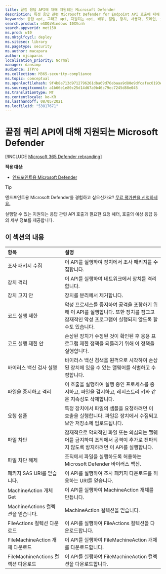 ```yaml
---
title: 끝점 응답 API에 대해 지원되는 Microsoft Defender
description: 특정 응답 관련 Microsoft Defender for Endpoint API 호출에 대해 자세히 알아보습니다.
keywords: 응답 api, 그래프 api, 지원되는 api, 배우, 알림, 장치, 사용자, 도메인, ip, 파일
search.product: eADQiWindows 10XVcnh
search.appverid: met150
ms.prod: w10
ms.mktglfcycl: deploy
ms.sitesec: library
ms.pagetype: security
ms.author: macapara
author: mjcaparas
localization_priority: Normal
manager: dansimp
audience: ITPro
ms.collection: M365-security-compliance
ms.topic: conceptual
ms.openlocfilehash: 9f4b8e713d9712796261dba69d76ebaaa9d80e9dfcafec0193e2e6b81cc8b563
ms.sourcegitcommit: a1b66e1e80c25d14d67a9b46c79ec7245d88e045
ms.translationtype: MT
ms.contentlocale: ko-KR
ms.lasthandoff: 08/05/2021
ms.locfileid: "53817671"
---
```

# <a name="supported-microsoft-defender-for-endpoint-query-apis"></a>끝점 쿼리 API에 대해 지원되는 Microsoft Defender 

[!INCLUDE [Microsoft 365 Defender rebranding](../../includes/microsoft-defender.md)]


**적용 대상:**
- [엔드포인트용 Microsoft Defender](https://go.microsoft.com/fwlink/p/?linkid=2154037)

> [!TIP]
> 엔드포인트용 Microsoft Defender를 경험하고 싶으신가요? [무료 평가판을 신청하세요.](https://signup.microsoft.com/create-account/signup?products=7f379fee-c4f9-4278-b0a1-e4c8c2fcdf7e&ru=https://aka.ms/MDEp2OpenTrial?ocid=docs-wdatp-supported-response-apis-abovefoldlink)

실행할 수 있는 지원되는 응답 관련 API 호출과 필요한 요청 헤더, 호출의 예상 응답 등의 세부 정보를 제공합니다.

## <a name="in-this-section"></a>이 섹션의 내용
항목 | 설명
:---|:---
조사 패키지 수집 | 이 API를 실행하여 장치에서 조사 패키지를 수집합니다.
장치 격리 | 이 API를 실행하여 네트워크에서 장치를 격리합니다.
장치 고지 안 | 장치를 분리에서 제거합니다. 
코드 실행 제한 | 악성 프로세스를 중지하여 공격을 포함하기 위해 이 API를 실행합니다. 또한 장치를 잠그고 잠재적인 악성 프로그램이 실행되지 않도록 할 수도 있습니다.
코드 실행 제한 안 | 손상된 장치가 수정된 것이 확인된 후 응용 프로그램 제한 정책을 되돌리기 위해 이 정책을 실행합니다.
바이러스 백신 검사 실행 | 바이러스 백신 검색을 원격으로 시작하여 손상된 장치에 있을 수 있는 맬웨어를 식별하고 수정합니다.
파일을 중지하고 격리 |  이 호출을 실행하여 실행 중인 프로세스를 중지하고, 파일을 검지하고, 레지스트리 키와 같은 지속성도 삭제합니다.
요청 샘플 | 특정 장치에서 파일의 샘플을 요청하려면 이 호출을 실행합니다. 파일은 장치에서 수집되고 보안 저장소에 업로드됩니다.
파일 차단 | 잠재적으로 악의적인 파일 또는 의심되는 맬웨어를 금지하여 조직에서 공격이 추가로 전파되지 않도록 방지하려면 이 API를 실행합니다. 
파일 차단 해제 | 조직에서 파일을 실행하도록 허용하는 Microsoft Defender 바이러스 백신.
패키지 SAS URI를 얻습니다. | 이 API를 실행하여 조사 패키지 다운로드를 허용하는 URI를 얻습니다.
MachineAction 개체 Get | 이 API를 실행하여 MachineAction 개체를 만듭니다.
MachineActions 컬렉션을 얻습니다. | MachineAction 컬렉션을 얻습니다.
FileActions 컬렉션 다운로드 | 이 API를 실행하여 FileActions 컬렉션을 다운로드합니다.
FileMachineAction 개체 다운로드 | 이 API를 실행하여 FileMachineAction 개체를 다운로드합니다.
FileMachineActions 컬렉션 다운로드 | 이 API를 실행하여 FileMachineAction 컬렉션을 다운로드합니다.
